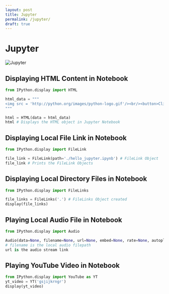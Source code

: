 ```yaml
---
layout: post
title: Jupyter
permalink: /jupyter/
draft: true
---
```


# Jupyter

![Jupyter](https://miro.medium.com/v2/resize:fit:720/format:webp/1*wOHyKy6fl3ltcBMNpCvC6Q.png)

## Displaying HTML Content in Notebook

```python
from IPython.display import HTML

html_data = """
<img src = 'http://python.org/images/python-logo.gif'/><br/><button>Click Me</button>
"""

html = HTML(data = html_data)
html # Displays the HTML object in Jupyter Notebook
```

## Displaying Local File Link in Notebook

```python
from IPython.display import FileLink

file_link = FileLink(path='./hello_jupyter.ipynb') # FileLink Object
file_link # Prints the FileLink Objects
```

## Displaying Local Directory Files in Notebook

```python
from IPython.display import FileLinks

file_links = FileLinks('.') # FileLinks Object created
display(file_links)
```

## Playing Local Audio File in Notebook

```python
from IPython.display import Audio

Audio(data=None, filename=None, url=None, embed=None, rate=None, autoplay=False)
# filename is the local audio filepath
url is the audio stream link
```

## Playing YouTube Video in Notebook

```python
from IPython.display import YouTube as YT
yt_video = YT('gsjijkrngr')
display(yt_video)
```
